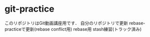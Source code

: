 # git-practice
このリポジトリはGit動画講座用です．
自分のリポジトリで更新
rebase-practiceで更新(rebase conflict用) 
rebase用
stash練習(トラック済み)
